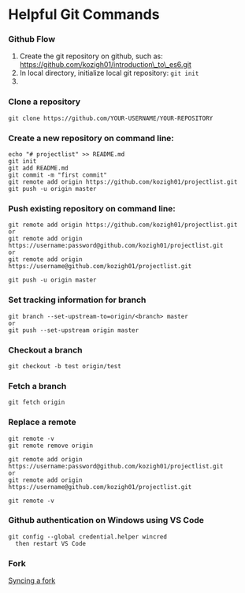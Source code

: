 # Helpful Git Commands

### Github Flow

1. Create the git repository on github, such as:  
    https://github.com/kozigh01/introduction\_to\_es6.git
2. In local directory, initialize local git repository:
    `git init`
3. 
### Clone a repository

```text
git clone https://github.com/YOUR-USERNAME/YOUR-REPOSITORY
```

### Create a new repository on command line:

```text
echo "# projectlist" >> README.md
git init
git add README.md
git commit -m "first commit"
git remote add origin https://github.com/kozigh01/projectlist.git
git push -u origin master
```

### Push existing repository on command line:

```text
git remote add origin https://github.com/kozigh01/projectlist.git
or
git remote add origin https://username:password@github.com/kozigh01/projectlist.git
or
git remote add origin https://username@github.com/kozigh01/projectlist.git

git push -u origin master
```

### Set tracking information for branch

```text
git branch --set-upstream-to=origin/<branch> master
or
git push --set-upstream origin master
```

### Checkout a branch

```text
git checkout -b test origin/test
```

### Fetch a branch

```text
git fetch origin
```

### Replace a remote

```text
git remote -v
git remote remove origin

git remote add origin https://username:password@github.com/kozigh01/projectlist.git
or
git remote add origin https://username@github.com/kozigh01/projectlist.git

git remote -v
```

### Github authentication on Windows using VS Code

```text
git config --global credential.helper wincred
  then restart VS Code
```

### Fork

[Syncing a fork](https://help.github.com/articles/syncing-a-fork/)

